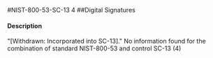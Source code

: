 #NIST-800-53-SC-13 4
##Digital Signatures
#### Description
"[Withdrawn: Incorporated into SC-13]."
No information found for the combination of standard NIST-800-53 and control SC-13 (4)
